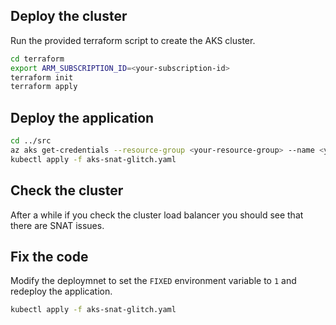 

## Deploy the cluster

Run the provided terraform script to create the AKS cluster.

```bash
cd terraform
export ARM_SUBSCRIPTION_ID=<your-subscription-id>
terraform init
terraform apply
```

## Deploy the application

```bash
cd ../src
az aks get-credentials --resource-group <your-resource-group> --name <your-cluster-name>
kubectl apply -f aks-snat-glitch.yaml
```

## Check the cluster

After a while if you check the cluster load balancer you should see that there are SNAT issues.

## Fix the code

Modify the deploymnet to set the `FIXED` environment variable to `1` and redeploy the application.

```bash
kubectl apply -f aks-snat-glitch.yaml
```
